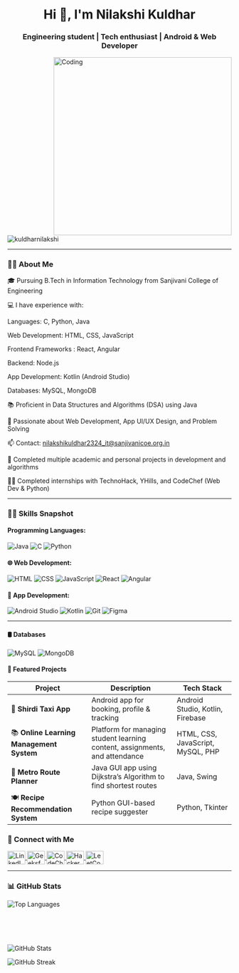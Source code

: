 <h1 align="center">Hi 👋, I'm Nilakshi Kuldhar</h1>
<h3 align="center">Engineering student | Tech enthusiast | Android & Web Developer</h3>

<img align="right" alt="Coding" width="400" src="https://user-images.githubusercontent.com/81975567/213871187-5f4af020-4be1-4f17-baa2-0a0b3e2909c2.gif" />

<p align="left">
  <img src="https://komarev.com/ghpvc/?username=kuldharnilakshi&label=Profile%20views&color=0e75b6&style=flat" alt="kuldharnilakshi" />
</p>

---

### 👩‍🎓 About Me

🎓 Pursuing B.Tech in Information Technology from Sanjivani College of Engineering

💻 I have experience with:

Languages: C, Python, Java

Web Development: HTML, CSS, JavaScript

Frontend Frameworks : React, Angular

Backend: Node.js 

App Development: Kotlin (Android Studio)

Databases: MySQL, MongoDB

📚 Proficient in Data Structures and Algorithms (DSA) using Java

💬 Passionate about Web Development, App UI/UX Design, and Problem Solving

📫 Contact: nilakshikuldhar2324_it@sanjivanicoe.org.in

🧠 Completed multiple academic and personal projects in development and algorithms

👩‍💻 Completed internships with TechnoHack, YHills, and CodeChef (Web Dev & Python)



---

### 🧑‍💻 Skills Snapshot

#### Programming Languages:
![Java](https://img.shields.io/badge/Java-007396?style=flat-square&logo=java&logoColor=white)
![C](https://img.shields.io/badge/C-00599C?style=flat-square&logo=c&logoColor=white)
![Python](https://img.shields.io/badge/Python-3776AB?style=flat-square&logo=python&logoColor=white)

#### 🌐 Web Development:
![HTML](https://img.shields.io/badge/HTML5-E34F26?style=flat-square&logo=html5&logoColor=white)
![CSS](https://img.shields.io/badge/CSS3-1572B6?style=flat-square&logo=css3&logoColor=white)
![JavaScript](https://img.shields.io/badge/JavaScript-F7DF1E?style=flat-square&logo=javascript&logoColor=black)
![React](https://img.shields.io/badge/React-20232A?style=flat-square&logo=react&logoColor=61DAFB)
![Angular](https://img.shields.io/badge/Angular-DD0031?style=flat-square&logo=angular&logoColor=white)

#### 📱 App Development:
![Android Studio](https://img.shields.io/badge/Android%20Studio-3DDC84?style=flat-square&logo=android-studio&logoColor=white)
![Kotlin](https://img.shields.io/badge/Kotlin-0095D5?style=flat-square&logo=kotlin&logoColor=white)
![Git](https://img.shields.io/badge/Git-F05032?style=flat-square&logo=git&logoColor=white)
![Figma](https://img.shields.io/badge/Figma-F24E1E?style=flat-square&logo=figma&logoColor=white)

---
#### 🛢️ Databases
![MySQL](https://img.shields.io/badge/MySQL-4479A1?style=flat-square&logo=mysql&logoColor=white)
![MongoDB](https://img.shields.io/badge/MongoDB-4EA94B?style=flat-square&logo=mongodb&logoColor=white)

#### 📱 Featured Projects

| Project | Description | Tech Stack |
|--------|-------------|------------|
| 🚖 **Shirdi Taxi App** | Android app for booking, profile & tracking | Android Studio, Kotlin, Firebase |
| 📚 **Online Learning Management System** | Platform for managing student learning content, assignments, and attendance | HTML, CSS, JavaScript, MySQL, PHP |
| 🚆 **Metro Route Planner** | Java GUI app using Dijkstra’s Algorithm to find shortest routes | Java, Swing |
| 🍽️ **Recipe Recommendation System** | Python GUI-based recipe suggester | Python, Tkinter |


### 🤝 Connect with Me

<p align="left">
  <a href="https://www.linkedin.com/in/nilakshi-kuldhar2192005" target="_blank">
    <img align="center" src="https://raw.githubusercontent.com/rahuldkjain/github-profile-readme-generator/master/src/images/icons/Social/linked-in-alt.svg" alt="LinkedIn" height="30" width="40" />
  </a>
  <a href="https://www.geeksforgeeks.org/user/kuldharn7w91/" target="_blank">
    <img align="center" src="https://raw.githubusercontent.com/rahuldkjain/github-profile-readme-generator/master/src/images/icons/Social/geeks-for-geeks.svg" alt="GeeksforGeeks" height="30" width="40" />
  </a>
  <a href="https://www.codechef.com/users/kuldharnilaksh" target="_blank">
    <img align="center" src="https://cdn.jsdelivr.net/npm/simple-icons@3.1.0/icons/codechef.svg" alt="CodeChef" height="30" width="40" />
  </a>
  <a href="https://www.hackerrank.com/profile/kuldharnilakshi" target="_blank">
    <img align="center" src="https://cdn.jsdelivr.net/npm/simple-icons@v3/icons/hackerrank.svg" alt="HackerRank" height="30" width="40" />
  </a>
  <a href="https://leetcode.com/u/Nilakshi21/" target="_blank">
    <img align="center" src="https://cdn.jsdelivr.net/npm/simple-icons@v3/icons/leetcode.svg" alt="LeetCode" height="30" width="40" />
  </a>
</p>


---

### 📊 GitHub Stats

<p>
  <img align="left" src="https://github-readme-stats.vercel.app/api/top-langs?username=kuldharnilakshi&show_icons=true&locale=en&layout=compact" alt="Top Languages" />
</p>
<br/><br/><br/><br/><br/>

<p>
  <img align="center" src="https://github-readme-stats.vercel.app/api?username=kuldharnilakshi&show_icons=true&locale=en" alt="GitHub Stats" />
</p>

<p>
  <img align="center" src="https://github-readme-streak-stats.herokuapp.com/?user=kuldharnilakshi" alt="GitHub Streak" />
</p>
